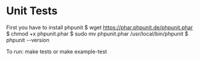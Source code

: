 

Unit Tests
==========

First you have to install phpunit
    $ wget https://phar.phpunit.de/phpunit.phar
	$ chmod +x phpunit.phar
	$ sudo mv phpunit.phar /usr/local/bin/phpunit
	$ phpunit --version

To run:
	make tests
or
	make example-test
